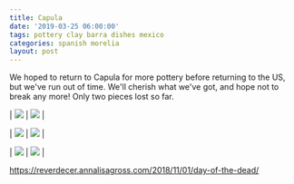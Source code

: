 ```yaml
---
title: Capula
date: '2019-03-25 06:00:00'
tags: pottery clay barra dishes mexico
categories: spanish morelia
layout: post
---
```


We hoped to return to Capula for more pottery before returning to the US, but we've run out of time. We'll cherish what we've got, and hope not to break any more! Only two pieces lost so far.

| [![](/images/_.jpg)](/images/.jpg) | [![](/images/_.jpg)](/images/.jpg) |

| [![](/images/_.jpg)](/images/.jpg) | [![](/images/_.jpg)](/images/.jpg) |

| [![](/images/_.jpg)](/images/.jpg) | [![](/images/_.jpg)](/images/.jpg) |

https://reverdecer.annalisagross.com/2018/11/01/day-of-the-dead/